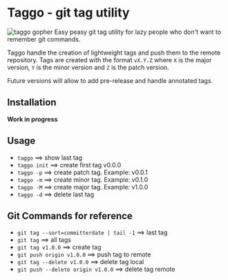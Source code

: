 # Taggo - git tag utility

![taggo gopher](https://www.jeorje.net/images/taggo.png)
Easy peasy git tag utility for lazy people who don't want to remember git commands.


Taggo handle the creation of lightweight tags and push them to the remote repository.
Tags are created with the format `vX.Y.Z` where `X` is the major version, `Y` is the minor version and `Z` is the patch version.

Future versions will allow to add pre-release and handle annotated tags.

## Installation
**Work in progress**


## Usage
- `taggo` ==> show last tag
- `taggo init` ==> create first tag v0.0.0
- `taggo -p` ==> create patch tag. Example: v0.0.1
- `taggo -m` ==> create minor tag. Example: v0.1.0
- `taggo -M` ==> create major tag. Example: v1.0.0
- `taggo -d` ==> delete last tag



## Git Commands for reference
- `git tag --sort=committerdate | tail -1` ==> last tag
- `git tag` ==> all tags
- `git tag v1.0.0` ==> create tag
- `git push origin v1.0.0` ==> push tag to remote
- `git tag --delete v1.0.0` ==> delete tag local
- `git push --delete origin v1.0.0` ==> delete tag remote
